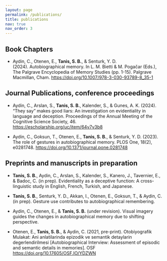 ```yaml
---
layout: page
permalink: /publications/
title: publications
nav: true
nav_order: 3
---
```


<!-- _pages/publications.md -->

<!-- Bibsearch Feature -->

<!-- {% include bib_search.liquid %} -->

<!-- <div class="publications"> -->

<!-- {% bibliography %} -->

<!-- </div> -->

## Book Chapters
* Aydin, C., Otenen, E., **Tanis, S. B.**, & Senturk, Y. D. (2024). Autobiographical memory. In L. M. Bietti & M. Pogačar (Eds.), The Palgrave Encyclopedia of Memory Studies (pp. 1-15). Palgrave Macmillan, Cham. https://doi.org/10.1007/978-3-030-93789-8_35-1

## Journal Publications, conference proceedings
* Aydin, C., Arslan, S., **Tanis, S. B.**, Kalender, S., & Gunes, A. K. (2024). “They say” makes good liars: An investigation on evidentiality in language and deception. Proceedings of the Annual Meeting of the Cognitive Science Society, 46. https://escholarship.org/uc/item/64v7v3b8

* Aydin, C., Goksun, T., Otenen, E., **Tanis, S. B.**, & Senturk, Y. D. (2023). The role of gestures in autobiographical memory. PLOS One, 18(2), e0281748. https://doi.org/10.1371/journal.pone.0281748


## Preprints and manuscripts in preparation
* **Tanis, S. B.**, Aydin, C., Arslan, S., Kalender, S., Kanero, J., Tavernier, E., & Badoc, C. (in prep). Evidentiality as a deceptive function: A cross-linguistic study in English, French, Turkish, and Japanese.

* **Tanis, S. B.**, Senturk, Y. D., Akkan, I., Otenen, E., Goksun, T., & Aydin, C. (in prep). Gesture use contributes to autobiographical remembering.

* Aydin, C., Otenen, E., & **Tanis, S. B.** (under revision). Visual imagery guides the changes in autobiographical memory due to shifting perspective.

* Otenen, E., **Tanis, S. B.**, & Aydin, C. (2021, pre-print). Otobiyografik Mulakat: Ani anlatilarinda epizodik ve semantik detaylarin degerlendirilmesi [Autobiographical Interview: Assessment of episodic and semantic details in memories]. OSF https://doi.org/10.17605/OSF.IO/YDZWN
